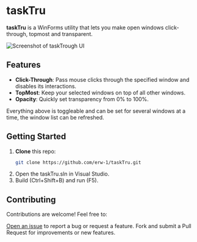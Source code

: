 # taskTru

**taskTru** is a WinForms utility that lets you make open windows click-through, topmost and transparent.

![Screenshot of taskTrough UI](https://raw.githubusercontent.com/erw-1/taskTru/main/screenshot.png)

## Features
- **Click-Through**: Pass mouse clicks through the specified window and disables its interactions.
- **TopMost**: Keep your selected windows on top of all other windows.
- **Opacity**: Quickly set transparency from 0% to 100%.
  
Everything above is toggleable and can be set for several windows at a time, the window list can be refreshed.



## Getting Started

1. **Clone** this repo:  
   ```bash
   git clone https://github.com/erw-1/taskTru.git
   ```
2. Open the taskTru.sln in Visual Studio.
3. Build (Ctrl+Shift+B) and run (F5).


## Contributing
Contributions are welcome! Feel free to:

[Open an issue](https://github.com/erw-1/taskTru/issues) to report a bug or request a feature.
Fork and submit a Pull Request for improvements or new features.

